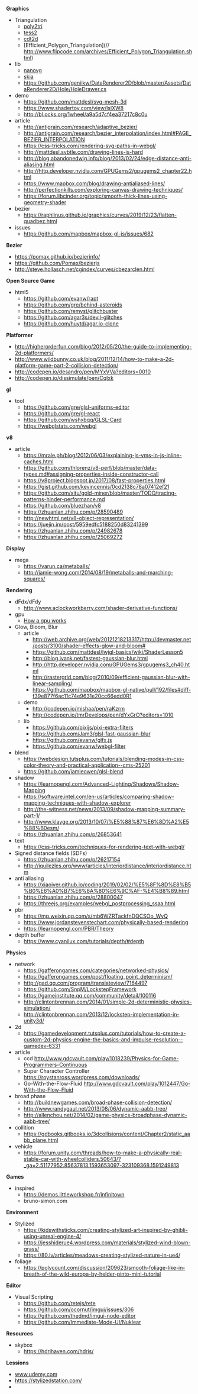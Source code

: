 **Graphics**
 - Triangulation
   - [poly2tri](https://github.com/r3mi/poly2tri.js)
   - [tess2](https://github.com/memononen/tess2.js)
   - [cdt2d](https://github.com/mikolalysenko/cdt2d)
   - [Efficient_Polygon_Triangulation](// http://www.flipcode.com/archives/Efficient_Polygon_Triangulation.shtml)
 - lib
   - [nanovg](https://github.com/memononen/nanovg)
   - [skia](https://fiddle.skia.org)
   - https://github.com/geniikw/DataRenderer2D/blob/master/Assets/DataRenderer2D/Hole/HoleDrawer.cs
 - demo
   - https://github.com/mattdesl/svg-mesh-3d
   - https://www.shadertoy.com/view/lslXW8
   - http://bl.ocks.org/1wheel/a9a5d7cf4ea37217c8c0u
 - article
   - http://antigrain.com/research/adaptive_bezier/
   - http://antigrain.com/research/bezier_interpolation/index.html#PAGE_BEZIER_INTERPOLATION
   - https://css-tricks.com/rendering-svg-paths-in-webgl/
   - http://mattdesl.svbtle.com/drawing-lines-is-hard
   - http://blog.abandonedwig.info/blog/2013/02/24/edge-distance-anti-aliasing.html
   - http://http.developer.nvidia.com/GPUGems2/gpugems2_chapter22.html
   - https://www.mapbox.com/blog/drawing-antialiased-lines/
   - http://perfectionkills.com/exploring-canvas-drawing-techniques/
   - https://forum.libcinder.org/topic/smooth-thick-lines-using-geometry-shader
 - bezier
   - https://raphlinus.github.io/graphics/curves/2019/12/23/flatten-quadbez.html
 - issues
   - https://github.com/mapbox/mapbox-gl-js/issues/682 


**Bezier**
 - https://pomax.github.io/bezierinfo/
 - https://github.com/Pomax/bezierjs
 - http://steve.hollasch.net/cgindex/curves/cbezarclen.html

**Open Source Game**
 - html5
   - https://github.com/evanw/rapt 
   - https://github.com/gre/behind-asteroids
   - https://github.com/remvst/glitchbuster
   - https://github.com/agar3s/devil-glitches
   - https://github.com/huytd/agar.io-clone
  
**Platformer**  
  - http://higherorderfun.com/blog/2012/05/20/the-guide-to-implementing-2d-platformers/
  - http://www.wildbunny.co.uk/blog/2011/12/14/how-to-make-a-2d-platform-game-part-2-collision-detection/
  - http://codepen.io/desandro/pen/MYxVVa?editors=0010
  - http://codepen.io/dissimulate/pen/CqIxk

**gl**
 - tool
   - https://github.com/gre/glsl-uniforms-editor
   - https://github.com/gre/gl-react
   - https://github.com/wshxbqq/GLSL-Card
   - https://webglstats.com/webgl

**v8**
 - article
   - https://mrale.ph/blog/2012/06/03/explaining-js-vms-in-js-inline-caches.html
   - https://github.com/thlorenz/v8-perf/blob/master/data-types.md#assigning-properties-inside-constructor-call
   - https://v8project.blogspot.jp/2017/08/fast-properties.html
   - https://gist.github.com/kevincennis/0cd2138c78a07412ef21
   - https://github.com/xitu/gold-miner/blob/master/TODO/tracing-patterns-hinder-performance.md
   - https://github.com/bluezhan/v8
   - https://zhuanlan.zhihu.com/p/28590489
   - http://newhtml.net/v8-object-representation/
   - https://juejin.im/post/5959edfc5188250d83241399
   - https://zhuanlan.zhihu.com/p/24982678
   - https://zhuanlan.zhihu.com/p/25069272
   
  **Display**
   - mega
     - https://varun.ca/metaballs/
     - http://jamie-wong.com/2014/08/19/metaballs-and-marching-squares/

**Rendering**
 - dFdx/dFdy
   - http://www.aclockworkberry.com/shader-derivative-functions/
 - gpu
   - [How a gpu works](http://www.cs.cmu.edu/afs/cs/academic/class/15462-f12/www/lec_slides/462_gpus.pdf)
 - Glow, Bloom, Blur
   - article
     - http://web.archive.org/web/20121218213317/http://devmaster.net/posts/3100/shader-effects-glow-and-bloom#
     - https://github.com/mattdesl/lwjgl-basics/wiki/ShaderLesson5
     - http://blog.ivank.net/fastest-gaussian-blur.html
     - http://http.developer.nvidia.com/GPUGems3/gpugems3_ch40.html
     - http://rastergrid.com/blog/2010/09/efficient-gaussian-blur-with-linear-sampling/
     - https://github.com/mapbox/mapbox-gl-native/pull/192/files#diff-f39e877f6ac11c74e9631e20cc66edd0R1
   - demo
     - http://codepen.io/mishaa/pen/raKzrm
     - http://codepen.io/tmrDevelops/pen/dYxGrO?editors=1010
   - lib
     - https://github.com/pixijs/pixi-extra-filters
     - https://github.com/Jam3/glsl-fast-gaussian-blur
     - https://github.com/evanw/glfx.js
     - https://github.com/evanw/webgl-filter
 - blend
   - https://webdesign.tutsplus.com/tutorials/blending-modes-in-css-color-theory-and-practical-application--cms-25201
   - https://github.com/jamieowen/glsl-blend
 - shadow
   - https://learnopengl.com/Advanced-Lighting/Shadows/Shadow-Mapping
   - https://software.intel.com/en-us/articles/comparing-shadow-mapping-techniques-with-shadow-explorer
   - http://the-witness.net/news/2013/09/shadow-mapping-summary-part-1/
   - http://www.klayge.org/2013/10/07/%E5%88%87%E6%8D%A2%E5%88%B0esm/
   - https://zhuanlan.zhihu.com/p/26853641
 - text
   - https://css-tricks.com/techniques-for-rendering-text-with-webgl/
 - Signed distance fields (SDFs)
   - https://zhuanlan.zhihu.com/p/26217154
   - http://iquilezles.org/www/articles/interiordistance/interiordistance.htm
 - anti aliasing
   - https://xiaoiver.github.io/coding/2019/02/02/%E5%8F%8D%E8%B5%B0%E6%A0%B7%E6%8A%80%E6%9C%AF-%E4%B8%89.html
   - https://zhuanlan.zhihu.com/p/28800047
   - https://threejs.org/examples/webgl_postprocessing_ssaa.html
 - pbr
   - https://mp.weixin.qq.com/s/mb6WZRTackfnDQCSOo_WvQ
   - https://www.jordanstevenstechart.com/physically-based-rendering
   - https://learnopengl.com/PBR/Theory
 - depth buffer
   - https://www.cyanilux.com/tutorials/depth/#depth
      
**Physics**
- network
  - https://gafferongames.com/categories/networked-physics/
  - https://gafferongames.com/post/floating_point_determinism/
  - http://gad.qq.com/program/translateview/7164497
  - https://github.com/SnpM/LockstepFramework
  - https://gameinstitute.qq.com/community/detail/100116
  - http://clintonbrennan.com/2014/01/simple-2d-deterministic-physics-simulation/
  - http://clintonbrennan.com/2013/12/lockstep-implementation-in-unity3d/
- 2d 
  - https://gamedevelopment.tutsplus.com/tutorials/how-to-create-a-custom-2d-physics-engine-the-basics-and-impulse-resolution--gamedev-6331
- article
  - ccd http://www.gdcvault.com/play/1018239/Physics-for-Game-Programmers-Continuous
  - Super Character Controller https://roystanross.wordpress.com/downloads/
  - Go-With-the-Flow-Fluid http://www.gdcvault.com/play/1012447/Go-With-the-Flow-Fluid
- broad phase
  - http://buildnewgames.com/broad-phase-collision-detection/
  - http://www.randygaul.net/2013/08/06/dynamic-aabb-tree/
  - http://allenchou.net/2014/02/game-physics-broadphase-dynamic-aabb-tree/
- collition
  - https://gdbooks.gitbooks.io/3dcollisions/content/Chapter2/static_aabb_plane.html
- vehicle
   - https://forum.unity.com/threads/how-to-make-a-physically-real-stable-car-with-wheelcolliders.50643/?_ga=2.51177952.85637813.1593653097-323109368.1591249813
  

**Games**
  - inspired
    - https://demos.littleworkshop.fr/infinitown
    - bruno-simon.com
    

**Environment**
  - Stylized
    - https://kidswithsticks.com/creating-stylized-art-inspired-by-ghibli-using-unreal-engine-4/
    - https://jesshiderue4.wordpress.com/materials/stylized-wind-blown-grass/
    - https://80.lv/articles/meadows-creating-stylized-nature-in-ue4/
  - foliage
    - https://polycount.com/discussion/209623/smooth-foliage-like-in-breath-of-the-wild-europa-by-helder-pinto-mini-tutorial

**Editor**
 - Visual Scripting
   - https://github.com/retejs/rete
   - https://github.com/ocornut/imgui/issues/306
   - https://github.com/thedmd/imgui-node-editor
   - https://github.com/Immediate-Mode-UI/Nuklear
   
**Resources**
  - skybox
    - https://hdrihaven.com/hdris/
    
**Lessions**
  - www.udemy.com
  - https://stylizedstation.com/
  - 
  
